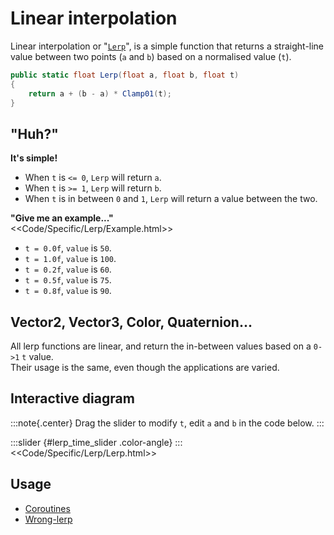 # Linear interpolation

Linear interpolation or "[`Lerp`](https://docs.unity3d.com/ScriptReference/Mathf.Lerp.html)", is a simple function that returns a straight-line value between two points (`a` and `b`) based on a normalised value (`t`).  

```csharp
public static float Lerp(float a, float b, float t)
{
    return a + (b - a) * Clamp01(t);
}
```

## "Huh?"
**It's simple!**

- When `t` is `<= 0`, `Lerp` will return `a`.
- When `t` is `>= 1`, `Lerp` will return `b`.
- When `t` is in between `0` and `1`, `Lerp` will return a value between the two.

**"Give me an example..."**  
<<Code/Specific/Lerp/Example.html>>  

- `t = 0.0f`, `value` is `50`.
- `t = 1.0f`, `value` is `100`.
- `t = 0.2f`, `value` is `60`.
- `t = 0.5f`, `value` is `75`.
- `t = 0.8f`, `value` is `90`.

## Vector2, Vector3, Color, Quaternion...

All lerp functions are linear, and return the in-between values based on a `0->1` `t` value.  
Their usage is the same, even though the applications are varied.

## Interactive diagram
:::note{.center}
Drag the slider to modify `t`, edit `a` and `b` in the code below.
:::

<script type="module" src="/Scripts/Interactive/Lerp/scene.js?v=1.0.0"></script>  
<canvas id="lerp" width="500" height="500"></canvas>
:::slider {#lerp_time_slider .color-angle}
:::
<<Code/Specific/Lerp/Lerp.html>>  

## Usage
- [Coroutines](Coroutines.md)
- [Wrong-lerp](Wrong-Lerp.md)
